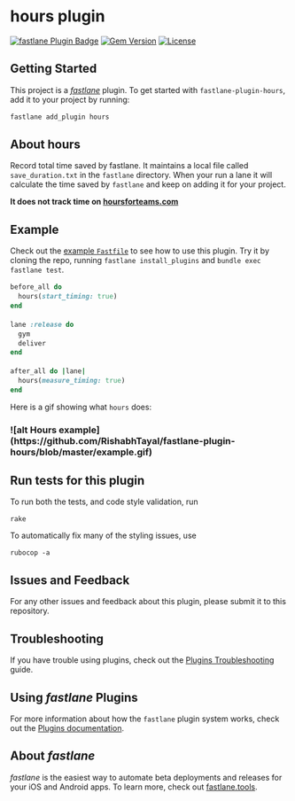 # hours plugin

[![fastlane Plugin Badge](https://rawcdn.githack.com/fastlane/fastlane/master/fastlane/assets/plugin-badge.svg)](https://rubygems.org/gems/fastlane-plugin-hours)
[![Gem Version](https://badge.fury.io/rb/fastlane-plugin-hours.svg)](https://badge.fury.io/rb/fastlane-plugin-hours)
[![License](https://img.shields.io/badge/license-MIT-green.svg?style=flat)](https://github.com/RishabhTayal/fastlane-plugin-hours/blob/master/LICENSE)


## Getting Started

This project is a [_fastlane_](https://github.com/fastlane/fastlane) plugin. To get started with `fastlane-plugin-hours`, add it to your project by running:

```bash
fastlane add_plugin hours
```

## About hours

Record total time saved by fastlane. It maintains a local file called `save_duration.txt` in the `fastlane` directory. When your run a lane it will calculate the time saved by `fastlane` and keep on adding it for your project.

**It does not track time on [hoursforteams.com](https://www.hoursforteams.com)**

## Example

Check out the [example `Fastfile`](fastlane/Fastfile) to see how to use this plugin. Try it by cloning the repo, running `fastlane install_plugins` and `bundle exec fastlane test`.

```ruby
before_all do
  hours(start_timing: true)
end

lane :release do
  gym
  deliver
end

after_all do |lane|
  hours(measure_timing: true)
end

```

Here is a gif showing what `hours` does:
<h3 alig="left">
![alt Hours example](https://github.com/RishabhTayal/fastlane-plugin-hours/blob/master/example.gif)
</h3>


## Run tests for this plugin

To run both the tests, and code style validation, run

```
rake
```

To automatically fix many of the styling issues, use
```
rubocop -a
```

## Issues and Feedback

For any other issues and feedback about this plugin, please submit it to this repository.

## Troubleshooting

If you have trouble using plugins, check out the [Plugins Troubleshooting](https://docs.fastlane.tools/plugins/plugins-troubleshooting/) guide.

## Using _fastlane_ Plugins

For more information about how the `fastlane` plugin system works, check out the [Plugins documentation](https://docs.fastlane.tools/plugins/create-plugin/).

## About _fastlane_

_fastlane_ is the easiest way to automate beta deployments and releases for your iOS and Android apps. To learn more, check out [fastlane.tools](https://fastlane.tools).
